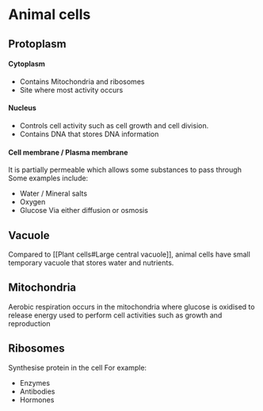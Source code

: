 # Animal cells
## Protoplasm
#### Cytoplasm
- Contains Mitochondria and ribosomes
- Site where most activity occurs

#### Nucleus
- Controls cell activity such as cell growth and cell division.
- Contains DNA that stores DNA information

#### Cell membrane / Plasma membrane
It is partially permeable which allows some substances to pass through
Some examples include:
- Water / Mineral salts
- Oxygen
- Glucose
Via either diffusion or osmosis

## Vacuole
Compared to [[Plant cells#Large central vacuole]], animal cells have small temporary vacuole that stores water and nutrients.

## Mitochondria
Aerobic respiration occurs in the mitochondria where glucose is oxidised to release energy used to perform cell activities such as growth and reproduction

## Ribosomes
Synthesise protein in the cell
For example:
- Enzymes
- Antibodies
- Hormones

